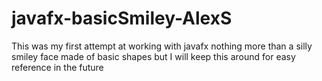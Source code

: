 # javafx-basicSmiley-AlexS
This was my first attempt at working with javafx nothing more than a silly smiley face made of basic shapes but I will keep this around for easy reference in the future

